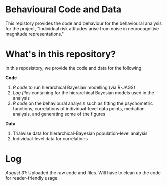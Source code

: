 # Behavioural Code and Data
This repistory provides the code and behaviour for the behavioural analysis for the project, "Individual risk attitudes arise from noise in neurocognitive magnitude representations."

# What's in this repository? 
In this reposistory, we provide the code and data for the following: 

**Code** 
1. _R code_ to run hierarchical Bayesian modelling (via R-JAGS)
2. _Log files_ containing for the hierarchical Bayesian models used in the analysis
3. _R code_ on the behavioural analysis such as fitting the psychometric functions, correlations of individual-level data points, mediation analysis, and generating some of the figures

**Data**
1. Trialwise data for hierarchical-Bayesian population-level analysis
2. Individual-level data for correlations 

# Log
_August 31_: Uploaded the raw code and files. Will have to clean up the code for reader-friendly usage.  
